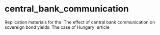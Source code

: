 # central_bank_communication
Replication materials for the 'The effect of central bank communication on sovereign bond yields: The case of Hungary' article

